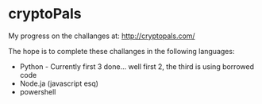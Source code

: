 # cryptoPals
My progress on the challanges at: http://cryptopals.com/

The hope is to complete these challanges in the following languages:

* Python - Currently first 3 done... well first 2, the third is using borrowed code
* Node.ja (javascript esq)
* powershell
